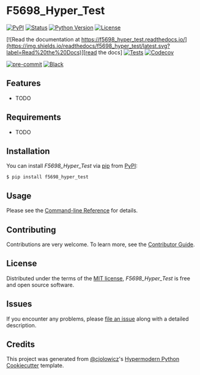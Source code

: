 # F5698_Hyper_Test

[![PyPI](https://img.shields.io/pypi/v/f5698_hyper_test.svg)][pypi_]
[![Status](https://img.shields.io/pypi/status/f5698_hyper_test.svg)][status]
[![Python Version](https://img.shields.io/pypi/pyversions/f5698_hyper_test)][python version]
[![License](https://img.shields.io/pypi/l/f5698_hyper_test)][license]

[![Read the documentation at https://f5698_hyper_test.readthedocs.io/](https://img.shields.io/readthedocs/f5698_hyper_test/latest.svg?label=Read%20the%20Docs)][read the docs]
[![Tests](https://github.com/ziky5/f5698_hyper_test/workflows/Tests/badge.svg)][tests]
[![Codecov](https://codecov.io/gh/ziky5/f5698_hyper_test/branch/main/graph/badge.svg)][codecov]

[![pre-commit](https://img.shields.io/badge/pre--commit-enabled-brightgreen?logo=pre-commit&logoColor=white)][pre-commit]
[![Black](https://img.shields.io/badge/code%20style-black-000000.svg)][black]

[pypi_]: https://pypi.org/project/f5698_hyper_test/
[status]: https://pypi.org/project/f5698_hyper_test/
[python version]: https://pypi.org/project/f5698_hyper_test
[read the docs]: https://f5698_hyper_test.readthedocs.io/
[tests]: https://github.com/ziky5/f5698_hyper_test/actions?workflow=Tests
[codecov]: https://app.codecov.io/gh/ziky5/f5698_hyper_test
[pre-commit]: https://github.com/pre-commit/pre-commit
[black]: https://github.com/psf/black

## Features

- TODO

## Requirements

- TODO

## Installation

You can install _F5698_Hyper_Test_ via [pip] from [PyPI]:

```console
$ pip install f5698_hyper_test
```

## Usage

Please see the [Command-line Reference] for details.

## Contributing

Contributions are very welcome.
To learn more, see the [Contributor Guide].

## License

Distributed under the terms of the [MIT license][license],
_F5698_Hyper_Test_ is free and open source software.

## Issues

If you encounter any problems,
please [file an issue] along with a detailed description.

## Credits

This project was generated from [@cjolowicz]'s [Hypermodern Python Cookiecutter] template.

[@cjolowicz]: https://github.com/cjolowicz
[pypi]: https://pypi.org/
[hypermodern python cookiecutter]: https://github.com/cjolowicz/cookiecutter-hypermodern-python
[file an issue]: https://github.com/ziky5/f5698_hyper_test/issues
[pip]: https://pip.pypa.io/

<!-- github-only -->

[license]: https://github.com/ziky5/f5698_hyper_test/blob/main/LICENSE
[contributor guide]: https://github.com/ziky5/f5698_hyper_test/blob/main/CONTRIBUTING.md
[command-line reference]: https://f5698_hyper_test.readthedocs.io/en/latest/usage.html

